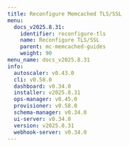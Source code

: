 ```yaml
---
title: Reconfigure Memcached TLS/SSL
menu:
  docs_v2025.8.31:
    identifier: reconfigure-tls
    name: Reconfigure TLS/SSL
    parent: mc-memcached-guides
    weight: 90
menu_name: docs_v2025.8.31
info:
  autoscaler: v0.43.0
  cli: v0.58.0
  dashboard: v0.34.0
  installer: v2025.8.31
  ops-manager: v0.45.0
  provisioner: v0.58.0
  schema-manager: v0.34.0
  ui-server: v0.34.0
  version: v2025.8.31
  webhook-server: v0.34.0
---
```


